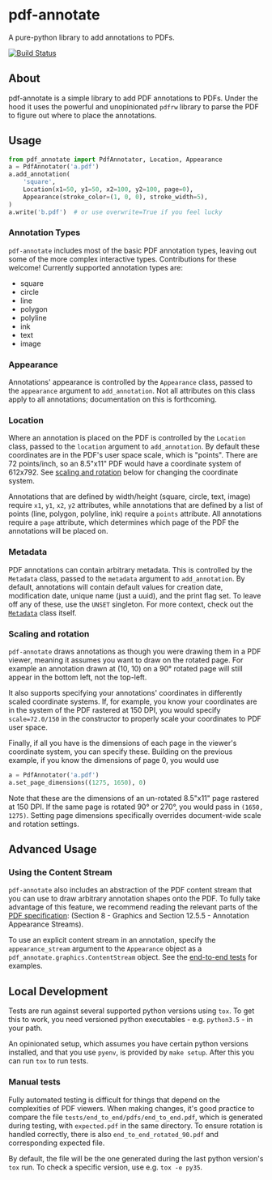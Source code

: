 # pdf-annotate
A pure-python library to add annotations to PDFs.

[![Build Status](https://travis-ci.com/plangrid/pdf-annotate.svg?branch=master)](https://travis-ci.com/plangrid/pdf-annotate)

## About
pdf-annotate is a simple library to add PDF annotations to PDFs. Under the hood
it uses the powerful and unopinionated `pdfrw` library to parse the PDF to
figure out where to place the annotations.

## Usage
```python
from pdf_annotate import PdfAnnotator, Location, Appearance
a = PdfAnnotator('a.pdf')
a.add_annotation(
    'square',
    Location(x1=50, y1=50, x2=100, y2=100, page=0),
    Appearance(stroke_color=(1, 0, 0), stroke_width=5),
)
a.write('b.pdf')  # or use overwrite=True if you feel lucky
```
### Annotation Types
`pdf-annotate` includes most of the basic PDF annotation types, leaving out some
of the more complex interactive types. Contributions for these welcome! Currently supported
annotation types are:

* square
* circle
* line
* polygon
* polyline
* ink
* text
* image

### Appearance
Annotations' appearance is controlled by the `Appearance` class, passed to the
`appearance` argument to `add_annotation`. Not all attributes
on this class apply to all annotations; documentation on this is forthcoming.

### Location
Where an annotation is placed on the PDF is controlled by the `Location` class, passed
to the `location` argument to `add_annotation`. By default these coordinates are in the
PDF's user space scale, which is "points". There are 72 points/inch, so an 8.5"x11" PDF
would have a coordinate system of 612x792. See [scaling and rotation](#scaling-and-rotation) below
for changing the coordinate system.

Annotations that are defined by width/height
(square, circle, text, image) require `x1`, `y1`, `x2`, `y2` attributes, while annotations
that are defined by a list of points (line, polygon, polyline, ink) require a `points` attribute.
All annotations require a `page` attribute, which determines which page of the PDF the
annotations will be placed on.

### Metadata
PDF annotations can contain arbitrary metadata. This is controlled by the `Metadata` class,
passed to the `metadata` argument to `add_annotation`. By default, annotations will contain
default values for creation date, modification date, unique name (just a uuid), and the print flag
set. To leave off any of these, use the `UNSET` singleton. For more context, check out the
[`Metadata`](https://github.com/plangrid/pdf-annotate/blob/a59e1554f6bb912087932d1c0c4f3524524309fa/pdf_annotate/config/metadata.py#L43)
class itself.

### Scaling and rotation
`pdf-annotate` draws annotations as though you were drawing them in a PDF viewer,
meaning it assumes you want to draw on the rotated page. For example an annotation drawn at
(10, 10) on a 90° rotated page will still appear in the bottom left, not the top-left.

It also supports specifying your annotations' coordinates in differently scaled coordinate systems.
If, for example, you know your coordinates are in the system of the PDF rastered at 150 DPI, you
would specify `scale=72.0/150` in the constructor to properly scale your coordinates to PDF user space.

Finally, if all you have is the dimensions of each page in the viewer's coordinate system, you can
specify these. Building on the previous example, if you know the dimensions of page 0, you would use
```python
a = PdfAnnotator('a.pdf')
a.set_page_dimensions((1275, 1650), 0)
```
Note that these are the dimensions of an un-rotated 8.5"x11" page rastered at 150 DPI. If the same page is
rotated 90° or 270°, you would pass in `(1650, 1275)`.
Setting page dimensions specifically overrides document-wide scale and rotation settings.

## Advanced Usage

### Using the Content Stream
`pdf-annotate` also includes an abstraction of the PDF content stream that you can use to
draw arbitrary annotation shapes onto the PDF. To fully take advantage of this feature, we
recommend reading the relevant parts of the [PDF specification](https://www.adobe.com/content/dam/acom/en/devnet/pdf/pdfs/PDF32000_2008.pdf):
(Section 8 - Graphics and Section 12.5.5 - Annotation Appearance Streams).

To use an explicit content stream in an annotation, specify the `appearance_stream`
argument to the `Appearance` object as a `pdf_annotate.graphics.ContentStream` object.
See the [end-to-end tests](https://github.com/plangrid/pdf-annotate/blob/a59e1554f6bb912087932d1c0c4f3524524309fa/tests/end_to_end/test_annotate_pdf.py#L317)
for examples.

## Local Development
Tests are run against several supported python versions using `tox`. To get this to
work, you need versioned python executables - e.g. `python3.5` - in your path.

An opinionated setup, which assumes you have certain python versions installed,
and that you use `pyenv`, is provided by `make setup`. After this you can run
`tox` to run tests.

### Manual tests
Fully automated testing is difficult for things that depend on the complexities
of PDF viewers. When making changes, it's good practice to compare the file
`tests/end_to_end/pdfs/end_to_end.pdf`, which is generated during testing,
with `expected.pdf` in the same directory. To ensure rotation is handled correctly,
there is also `end_to_end_rotated_90.pdf` and corresponding expected file.

By default, the file will be the one generated during the last python version's `tox` run.
To check a specific version, use e.g. `tox -e py35`.
